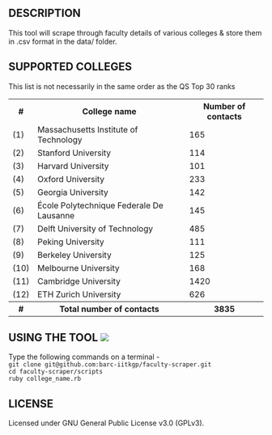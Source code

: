 DESCRIPTION 
-----------
This tool will scrape through faculty details of various colleges & store them in .csv format in the data/ folder.

SUPPORTED COLLEGES 
------------------

<p> This list is not necessarily in the same order as the QS Top 30 ranks </p>

<table>
<tr> <th> # </th> <th> College name </th> <th> Number of contacts </th> </tr>
<tr> <td> (1) </td> <td> Massachusetts Institute of Technology </td> <td> 165 </td> </tr>
<tr> <td> (2) </td> <td> Stanford University </td> <td> 114 </td> </tr>
<tr> <td> (3) </td> <td> Harvard University </td> <td> 101 </td> </tr>
<tr> <td> (4) </td> <td> Oxford University </td> <td> 233 </td> </tr>
<tr> <td> (5) </td> <td> Georgia University </td> <td> 142 </td> </tr>
<tr> <td> (6) </td> <td> École Polytechnique Federale De Lausanne </td> <td> 145 </td> </tr>
<tr> <td> (7) </td> <td> Delft University of Technology </td> <td> 485 </td> </tr>
<tr> <td> (8) </td> <td> Peking University </td> <td> 111 </td> </tr>
<tr> <td> (9) </td> <td> Berkeley University </td> <td> 125 </td> </tr>
<tr> <td> (10) </td> <td> Melbourne University </td> <td> 168 </td> </tr>
<tr> <td> (11) </td> <td> Cambridge University </td> <td> 1420 </td> </tr>
<tr> <td> (12) </td> <td> ETH Zurich University </td> <td> 626 </td> </tr>
<tr> <th> # </th> <th> Total number of contacts </th> <th> 3835 </th> </tr>
</table>


USING THE TOOL <img src="https://api.travis-ci.org/barc-iitkgp/faculty-scraper.svg">
--------------
Type the following commands on a terminal -
<br>`git clone git@github.com:barc-iitkgp/faculty-scraper.git`
<br> `cd faculty-scraper/scripts` 
<br> `ruby college_name.rb`

LICENSE
-------
Licensed under GNU General Public License v3.0 (GPLv3).